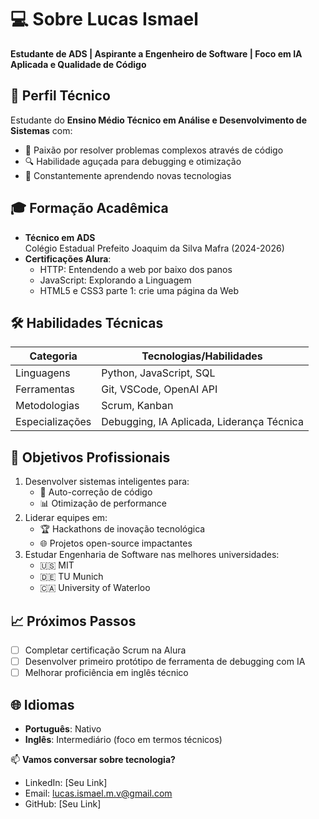 # 💻 Sobre Lucas Ismael

**Estudante de ADS | Aspirante a Engenheiro de Software | Foco em IA Aplicada e Qualidade de Código**

## 🚀 Perfil Técnico
Estudante do **Ensino Médio Técnico em Análise e Desenvolvimento de Sistemas** com:
- 🧠 Paixão por resolver problemas complexos através de código
- 🔍 Habilidade aguçada para debugging e otimização
- 🌱 Constantemente aprendendo novas tecnologias

## 🎓 Formação Acadêmica
- **Técnico em ADS**  
  Colégio Estadual Prefeito Joaquim da Silva Mafra (2024-2026)
- **Certificações Alura**:
  - HTTP: Entendendo a web por baixo dos panos
  - JavaScript: Explorando a Linguagem
  - HTML5 e CSS3 parte 1: crie uma página da Web 

## 🛠 Habilidades Técnicas

| Categoria       | Tecnologias/Habilidades                   |
|-----------------|-------------------------------------------|
| Linguagens      | Python, JavaScript, SQL                   |
| Ferramentas     | Git, VSCode, OpenAI API                   |
| Metodologias    | Scrum, Kanban                             |
| Especializações | Debugging, IA Aplicada, Liderança Técnica |

## 🌟 Objetivos Profissionais
1. Desenvolver sistemas inteligentes para:
   - 🐞 Auto-correção de código
   - 📊 Otimização de performance
2. Liderar equipes em:
   - 🏆 Hackathons de inovação tecnológica
   - 🌐 Projetos open-source impactantes
3. Estudar Engenharia de Software nas melhores universidades:
   - 🇺🇸 MIT
   - 🇩🇪 TU Munich
   - 🇨🇦 University of Waterloo

## 📈 Próximos Passos
- [ ] Completar certificação Scrum na Alura
- [ ] Desenvolver primeiro protótipo de ferramenta de debugging com IA
- [ ] Melhorar proficiência em inglês técnico

## 🌐 Idiomas
- **Português**: Nativo
- **Inglês**: Intermediário (foco em termos técnicos)

📫 **Vamos conversar sobre tecnologia?**
- LinkedIn: [Seu Link]
- Email: lucas.ismael.m.v@gmail.com
- GitHub: [Seu Link]
